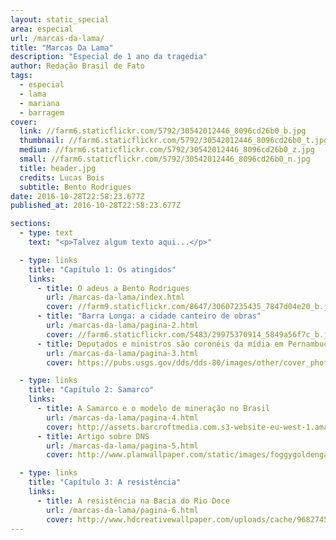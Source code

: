 ```yaml
---
layout: static_special
area: especial
url: /marcas-da-lama/
title: "Marcas Da Lama"
description: "Especial de 1 ano da tragédia"
author: Redação Brasil de Fato
tags:
  - especial
  - lama
  - mariana
  - barragem
cover:
  link: //farm6.staticflickr.com/5792/30542012446_8096cd26b0_b.jpg
  thumbnail: //farm6.staticflickr.com/5792/30542012446_8096cd26b0_t.jpg
  medium: //farm6.staticflickr.com/5792/30542012446_8096cd26b0_z.jpg
  small: //farm6.staticflickr.com/5792/30542012446_8096cd26b0_n.jpg
  title: header.jpg
  credits: Lucas Bois
  subtitle: Bento Rodrigues
date: 2016-10-28T22:58:23.677Z
published_at: 2016-10-28T22:58:23.677Z

sections:
  - type: text
    text: "<p>Talvez algum texto aqui...</p>"

  - type: links
    title: "Capítulo 1: Os atingidos"
    links:
      - title: O adeus a Bento Rodrigues
        url: /marcas-da-lama/index.html
        cover: //farm9.staticflickr.com/8647/30607235435_7847d04e20_b.jpg
      - title: "Barra Longa: a cidade canteiro de obras"
        url: /marcas-da-lama/pagina-2.html
        cover: //farm6.staticflickr.com/5483/29975370914_5849a56f7c_b.jpg
      - title: Deputados e ministros são coronéis da mídia em Pernambuco
        url: /marcas-da-lama/pagina-3.html
        cover: https://pubs.usgs.gov/dds/dds-80/images/other/cover_photo.jpg

  - type: links
    title: "Capítulo 2: Samarco"
    links:
      - title: A Samarco e o modelo de mineração no Brasil
        url: /marcas-da-lama/pagina-4.html
        cover: http://assets.barcroftmedia.com.s3-website-eu-west-1.amazonaws.com/assets/images/recent-images-14.jpg
      - title: Artigo sobre DNS
        url: /marcas-da-lama/pagina-5.html
        cover: http://www.planwallpaper.com/static/images/foggygoldengatebridge.jpg

  - type: links
    title: "Capítulo 3: A resistência"
    links:
      - title: A resistência na Bacia do Rio Doce
        url: /marcas-da-lama/pagina-6.html
        cover: http://www.hdcreativewallpaper.com/uploads/cache/968274544/playful-kitty-hd-1080p-images-download-36lO-480x320-MM-78.jpg
---
```

